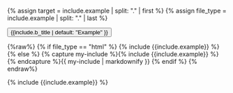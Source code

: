 {% assign target = include.example | split: "." | first %}
{% assign file_type = include.example | split: "." | last %}
<p>
  <button class="btn btn-info btn-lg btn-block" type="button" title="Click to Open or Close Example" data-toggle="collapse" data-target="#{{target}}" aria-expanded="false" aria-controls="collapseExample">
    {{include.b_title | default: "Example" }}
  </button>
</p>

<div class="collapse" id="{{target}}" >
  <div class="card card-body" markdown="1">

{%raw%}
    {% if file_type == "html" %}
      {% include {{include.example}} %}
    {% else %}
      {% capture my-include %}{% include {{include.example}} %}{% endcapture %}{{ my-include | markdownify }}
    {% endif %}
{% endraw%}


{% include {{include.example}} %}


</div>
</div>
<br />
